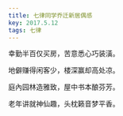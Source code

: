 ```yaml
---
title: 七律同学乔迁新居偶感
key: 2017.5.12
tags: 七律
---
```


幸勤半百仅买房，苦意悉心巧装潢。

地僻赚得闲客少，楼深赢却高处凉。

庭內园林造雅致，屋中书本酿芬芳。

老年讲就神仙趣，头枕籁音梦平香。

</br>

